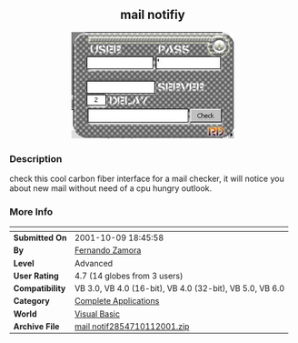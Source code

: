 ﻿<div align="center">

## mail notifiy

<img src="PIC2001101074107474.jpg">
</div>

### Description

check this cool carbon fiber interface for a mail checker, it will notice you about new mail without need of a cpu hungry outlook.
 
### More Info
 


<span>             |<span>
---                |---
**Submitted On**   |2001-10-09 18:45:58
**By**             |[Fernando Zamora](https://github.com/Planet-Source-Code/PSCIndex/blob/master/ByAuthor/fernando-zamora.md)
**Level**          |Advanced
**User Rating**    |4.7 (14 globes from 3 users)
**Compatibility**  |VB 3\.0, VB 4\.0 \(16\-bit\), VB 4\.0 \(32\-bit\), VB 5\.0, VB 6\.0
**Category**       |[Complete Applications](https://github.com/Planet-Source-Code/PSCIndex/blob/master/ByCategory/complete-applications__1-27.md)
**World**          |[Visual Basic](https://github.com/Planet-Source-Code/PSCIndex/blob/master/ByWorld/visual-basic.md)
**Archive File**   |[mail notif2854710112001\.zip](https://github.com/Planet-Source-Code/fernando-zamora-mail-notifiy__1-27965/archive/master.zip)








